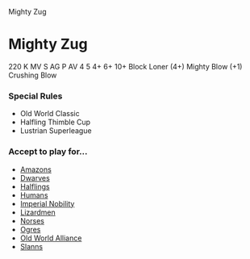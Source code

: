 ﻿
Mighty Zug

# Mighty Zug

220 K
MV
S
AG
P
AV
4
5
4+
6+
10+
Block
Loner (4+)
Mighty Blow (+1)
Crushing Blow
### Special Rules
* Old World Classic
* Halfling Thimble Cup
* Lustrian Superleague
### Accept to play for...
* [Amazons](../teams/Amazons.md)
* [Dwarves](../teams/Dwarves.md)
* [Halflings](../teams/Halflings.md)
* [Humans](../teams/Humans.md)
* [Imperial Nobility](../teams/Imperial_Nobility.md)
* [Lizardmen](../teams/Lizardmen.md)
* [Norses](../teams/Norses.md)
* [Ogres](../teams/Ogres.md)
* [Old World Alliance](../teams/Old_World_Alliance.md)
* [Slanns](../teams/Slanns.md)